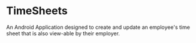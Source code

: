 # TimeSheets
An Android Application designed to create and update an employee's time sheet that is also view-able by their employer.
